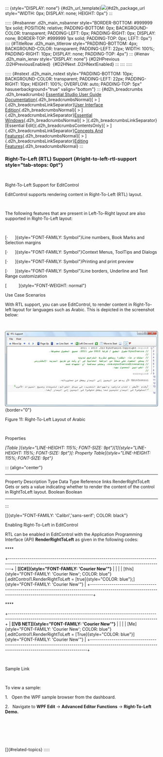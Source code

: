 ::: {style="DISPLAY: none"}
[](ms-xhelp:///?Id=d2h_url_template){#d2h_url_template}![](!package_url!){#d2h_package_url style="WIDTH: 0px; DISPLAY: none; HEIGHT: 0px"}
:::

::::: {#nsbanner .d2h_main_nsbanner style="BORDER-BOTTOM: #999999 1px solid; POSITION: relative; PADDING-BOTTOM: 0px; BACKGROUND-COLOR: transparent; PADDING-LEFT: 0px; PADDING-RIGHT: 0px; DISPLAY: none; BORDER-TOP: #999999 1px solid; PADDING-TOP: 0px; LEFT: 0px"}
:::: {#TitleRow .d2h_main_titlerow style="PADDING-BOTTOM: 4px; BACKGROUND-COLOR: transparent; PADDING-LEFT: 22px; WIDTH: 100%; PADDING-RIGHT: 10px; DISPLAY: none; PADDING-TOP: 4px"}
::: {#ienav .d2h_main_ienav style="DISPLAY: none"}
[](ms-xhelp:///?Id=7499b8d7-cc82-4b38-a1cf-0ef2931d56e1){#D2HPrevious .D2HPreviousEnabled}  [](ms-xhelp:///?Id=3f18d395-b947-424d-9d18-25a8a36cc2e8){#D2HNext .D2HNextEnabled}
:::
::::
:::::

::::: {#nstext .d2h_main_nstext style="PADDING-BOTTOM: 10px; BACKGROUND-COLOR: transparent; PADDING-LEFT: 22px; PADDING-RIGHT: 10px; HEIGHT: 100%; OVERFLOW: auto; PADDING-TOP: 5px" hasuserbackground="true" valign="bottom"}
::: {#d2h_breadcrumbs .d2h_breadcrumbs}
[Essential Studio User Guide Documentation](ms-xhelp:///?Id=12457748-09e3-4d74-a240-8e049cedf030){.d2h_breadcrumbsNormal}[ \> ]{.d2h_breadcrumbsLinkSeparator}[User Interface Edition](ms-xhelp:///?Id=c29296b7-531c-413b-a0ec-488ca1f7f669){.d2h_breadcrumbsNormal}[ \> ]{.d2h_breadcrumbsLinkSeparator}[Essential Windows](ms-xhelp:///?Id=e60759d8-47a4-4570-9d7a-16a68d63f2ea){.d2h_breadcrumbsNormal}[ \> ]{.d2h_breadcrumbsLinkSeparator}[Essential Edit]{.d2h_breadcrumbsContentsOnly}[ \> ]{.d2h_breadcrumbsLinkSeparator}[Concepts And Features](ms-xhelp:///?Id=7c39cee6-8434-4711-a18e-efaba8ac85c0){.d2h_breadcrumbsNormal}[ \> ]{.d2h_breadcrumbsLinkSeparator}[Editing Features](ms-xhelp:///?Id=09b6fb4f-a916-4433-9bd6-4b72b9546754){.d2h_breadcrumbsNormal}
:::

### Right-To-Left (RTL) Support {#right-to-left-rtl-support style="tab-stops: 0pt"}

 

Right-To-Left Support for EditControl

EditControl supports rendering content in Right-To-Left (RTL) layout.

 

The following features that are present in Left-To-Right layout are also supported in Right-To-Left layout:

 

[·      ]{style="FONT-FAMILY: Symbol"}Line numbers, Book Marks and Selection margins

[·      ]{style="FONT-FAMILY: Symbol"}Context Menus, ToolTips and Dialogs

[·      ]{style="FONT-FAMILY: Symbol"}Printing and print preview

[·      ]{style="FONT-FAMILY: Symbol"}Line borders, Underline and Text Range customization

[          ]{style="FONT-WEIGHT: normal"}

Use Case Scenarios

With RTL support, you can use EditControl, to render content in Right-To-left layout for languages such as Arabic. This is depicted in the screenshot below:

 

![](ImagesExt/image90_12.jpg){border="0"}

Figure 11: Right-To-Left Layout of Arabic

 

Properties

*[Table ]{style="LINE-HEIGHT: 115%; FONT-SIZE: 9pt"}[1]{style="LINE-HEIGHT: 115%; FONT-SIZE: 9pt"}[: Property Table]{style="LINE-HEIGHT: 115%; FONT-SIZE: 9pt"}*

::: {align="center"}
  ------------------- ----------------------------------------------------------------------------------------------------- --------- ----------- -----------------
  Property            Description                                                                                           Type      Data Type   Reference links
  RenderRightToLeft   Gets or sets a value indicating whether to render the content of the control in RightToLeft layout.   Boolean   Boolean     
  ------------------- ----------------------------------------------------------------------------------------------------- --------- ----------- -----------------
:::

[]{style="FONT-FAMILY: 'Calibri','sans-serif'; COLOR: black"} 

Enabling Right-To-Left in EditControl

RTL can be enabled in EditControl with the Application Programming Interface (API) **RenderRightToLeft** as given in the following codes:

**** 

+-------------------------------------------------------------------------------------------------------------------------------------------------------------+
| **[\[C#\]]{style="FONT-FAMILY: 'Courier New'"}**                                                                                                            |
|                                                                                                                                                             |
| [this]{style="FONT-FAMILY: 'Courier New'; COLOR: blue"}[.editControl1.RenderRightToLeft = [true]{style="COLOR: blue"};]{style="FONT-FAMILY: 'Courier New'"} |
+-------------------------------------------------------------------------------------------------------------------------------------------------------------+

**** 

+----------------------------------------------------------------------------------------------------------------------------------------------------------+
| **[\[VB NET\]]{style="FONT-FAMILY: 'Courier New'"}**                                                                                                     |
|                                                                                                                                                          |
| [Me]{style="FONT-FAMILY: 'Courier New'; COLOR: blue"}[.editControl1.RenderRightToLeft = [True]{style="COLOR: blue"}]{style="FONT-FAMILY: 'Courier New'"} |
+----------------------------------------------------------------------------------------------------------------------------------------------------------+

 

Sample Link

 

To view a sample:

1.   Open the WPF sample browser from the dashboard.

2.   Navigate to **WPF Edit** -\> **Advanced Editor Functions** -\> **Right-To-Left Demo.**

 

 

 

[]{#related-topics}
:::::
